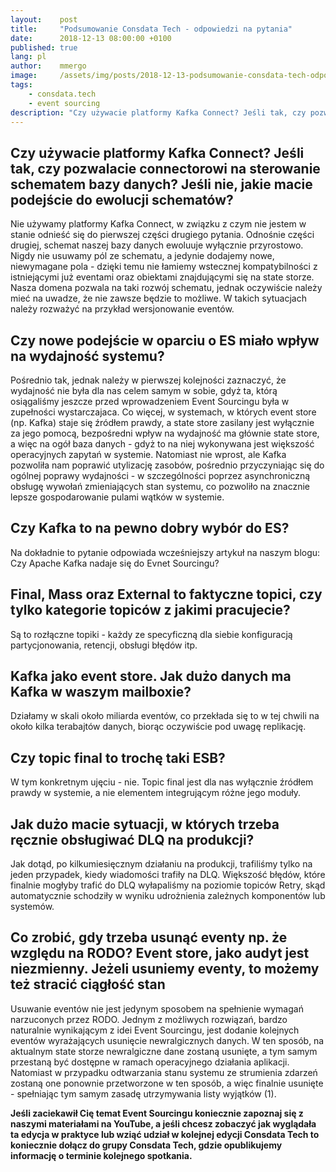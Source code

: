 ```yaml
---
layout:    post
title:     "Podsumowanie Consdata Tech - odpowiedzi na pytania"
date:      2018-12-13 08:00:00 +0100
published: true
lang: pl
author:    mmergo
image:     /assets/img/posts/2018-12-13-podsumowanie-consdata-tech-odpowiedzi-na-pytanie/consdatatech.jpg
tags:
    - consdata.tech
    - event sourcing
description: "Czy używacie platformy Kafka Connect? Jeśli tak, czy pozwalacie connectorowi na sterowanie schematem bazy danych? Jeśli nie, jakie macie podejście do ewolucji schematów?"
---
```


## Czy używacie platformy Kafka Connect? Jeśli tak, czy pozwalacie connectorowi na sterowanie schematem bazy danych? Jeśli nie, jakie macie podejście do ewolucji schematów?

Nie używamy platformy Kafka Connect, w związku z czym nie jestem w stanie odnieść się do pierwszej części drugiego pytania. Odnośnie części drugiej, schemat naszej bazy danych ewoluuje wyłącznie przyrostowo. Nigdy nie usuwamy pól ze schematu, a jedynie dodajemy nowe, niewymagane pola - dzięki temu nie łamiemy wstecznej kompatybilności z istniejącymi już eventami oraz obiektami znajdującymi się na state storze. Nasza domena pozwala na taki rozwój schematu, jednak oczywiście należy mieć na uwadze, że nie zawsze będzie to możliwe. W takich sytuacjach należy rozważyć na przykład wersjonowanie eventów.

## Czy nowe podejście w oparciu o ES miało wpływ na wydajność systemu?

Pośrednio tak, jednak należy w pierwszej kolejności zaznaczyć, że wydajność nie była dla nas celem samym w sobie, gdyż ta, którą osiągaliśmy jeszcze przed wprowadzeniem Event Sourcingu była w zupełności wystarczajaca. Co więcej, w systemach, w których event store (np. Kafka) staje się źródłem prawdy, a state store zasilany jest wyłącznie za jego pomocą, bezpośredni wpływ na wydajność ma głównie state store, a więc na ogół baza danych - gdyż to na niej wykonywana jest większość operacyjnych zapytań w systemie. Natomiast nie wprost, ale Kafka pozwoliła nam poprawić utylizację zasobów, pośrednio przyczyniając się do ogólnej poprawy wydajności - w szczególności poprzez asynchroniczną obsługę wywołań zmieniających stan systemu, co pozwoliło na znacznie lepsze gospodarowanie pulami wątków w systemie.

## Czy Kafka to na pewno dobry wybór do ES?

Na dokładnie to pytanie odpowiada wcześniejszy artykuł na naszym blogu: Czy Apache Kafka nadaje się do Evnet Sourcingu?

## Final, Mass oraz External to faktyczne topici, czy tylko kategorie topiców z jakimi pracujecie?

Są to rozłączne topiki - każdy ze specyficzną dla siebie konfiguracją partycjonowania, retencji, obsługi błędów itp.

## Kafka jako event store. Jak dużo danych ma Kafka w waszym mailboxie?

Działamy w skali około miliarda eventów, co przekłada się to w tej chwili na około kilka terabajtów danych, biorąc oczywiście pod uwagę replikację.

## Czy topic final to trochę taki ESB?

W tym konkretnym ujęciu - nie. Topic final jest dla nas wyłącznie źródłem prawdy w systemie, a nie elementem integrującym różne jego moduły.

## Jak dużo macie sytuacji, w których trzeba ręcznie obsługiwać DLQ na produkcji?

Jak dotąd, po kilkumiesięcznym działaniu na produkcji, trafiliśmy tylko na jeden przypadek, kiedy wiadomości trafiły na DLQ. Większość błędów, które finalnie mogłyby trafić do DLQ wyłapaliśmy na poziomie topiców Retry, skąd automatycznie schodziły w wyniku udrożnienia zależnych komponentów lub systemów.

## Co zrobić, gdy trzeba usunąć eventy np. że względu na RODO? Event store, jako audyt jest niezmienny. Jeżeli usuniemy eventy, to możemy też stracić ciągłość stan

Usuwanie eventów nie jest jedynym sposobem na spełnienie wymagań narzuconych przez RODO. Jednym z możliwych rozwiązań, bardzo naturalnie wynikającym z idei Event Sourcingu, jest dodanie kolejnych eventów wyrażających usunięcie newralgicznych danych. W ten sposób, na aktualnym state storze newralgiczne dane zostaną usunięte, a tym samym przestaną być dostępne w ramach operacyjnego działania aplikacji. Natomiast w przypadku odtwarzania stanu systemu ze strumienia zdarzeń zostaną one ponownie przetworzone w ten sposób, a więc finalnie usunięte - spełniając tym samym zasadę utrzymywania listy wyjątków (1).


**Jeśli zaciekawił Cię temat Event Sourcingu koniecznie zapoznaj się z naszymi materiałami na YouTube, a jeśli chcesz zobaczyć jak wyglądała ta edycja w praktyce lub wziąć udział w kolejnej edycji Consdata Tech to koniecznie dołącz do grupy Consdata Tech, gdzie opublikujemy informację o terminie kolejnego spotkania.**

